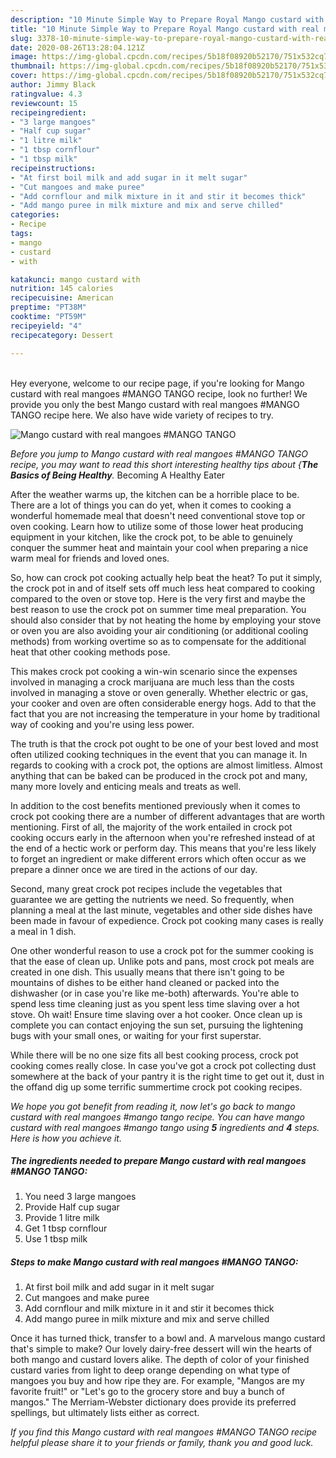 ```yaml
---
description: "10 Minute Simple Way to Prepare Royal Mango custard with real mangoes #MANGO TANGO"
title: "10 Minute Simple Way to Prepare Royal Mango custard with real mangoes #MANGO TANGO"
slug: 3378-10-minute-simple-way-to-prepare-royal-mango-custard-with-real-mangoes-mango-tango
date: 2020-08-26T13:28:04.121Z
image: https://img-global.cpcdn.com/recipes/5b18f08920b52170/751x532cq70/mango-custard-with-real-mangoes-mango-tango-recipe-main-photo.jpg
thumbnail: https://img-global.cpcdn.com/recipes/5b18f08920b52170/751x532cq70/mango-custard-with-real-mangoes-mango-tango-recipe-main-photo.jpg
cover: https://img-global.cpcdn.com/recipes/5b18f08920b52170/751x532cq70/mango-custard-with-real-mangoes-mango-tango-recipe-main-photo.jpg
author: Jimmy Black
ratingvalue: 4.3
reviewcount: 15
recipeingredient:
- "3 large mangoes"
- "Half cup sugar"
- "1 litre milk"
- "1 tbsp cornflour"
- "1 tbsp milk"
recipeinstructions:
- "At first boil milk and add sugar in it melt sugar"
- "Cut mangoes and make puree"
- "Add cornflour and milk mixture in it and stir it becomes thick"
- "Add mango puree in milk mixture and mix and serve chilled"
categories:
- Recipe
tags:
- mango
- custard
- with

katakunci: mango custard with 
nutrition: 145 calories
recipecuisine: American
preptime: "PT38M"
cooktime: "PT59M"
recipeyield: "4"
recipecategory: Dessert

---
```

<br>
Hey everyone, welcome to our recipe page, if you're looking for Mango custard with real mangoes #MANGO TANGO recipe, look no further! We provide you only the best Mango custard with real mangoes #MANGO TANGO recipe here. We also have wide variety of recipes to try.
<br>


![Mango custard with real mangoes #MANGO TANGO](https://img-global.cpcdn.com/recipes/5b18f08920b52170/751x532cq70/mango-custard-with-real-mangoes-mango-tango-recipe-main-photo.jpg)

<i>Before you jump to Mango custard with real mangoes #MANGO TANGO recipe, you may want to read this short interesting healthy tips about {<strong>The Basics of Being Healthy</strong>.</i>
Becoming A Healthy Eater


After the weather warms up, the kitchen can be a horrible place to be. There are a lot of things you can do yet, when it comes to cooking a wonderful homemade meal that doesn't need conventional stove top or oven cooking. Learn how to utilize some of those lower heat producing equipment in your kitchen, like the crock pot, to be able to genuinely conquer the summer heat and maintain your cool when preparing a nice warm meal for friends and loved ones.

So, how can crock pot cooking actually help beat the heat? To put it simply, the crock pot in and of itself sets off much less heat compared to cooking compared to the oven or stove top. Here is the very first and maybe the best reason to use the crock pot on summer time meal preparation. You should also consider that by not heating the home by employing your stove or oven you are also avoiding your air conditioning (or additional cooling methods) from working overtime so as to compensate for the additional heat that other cooking methods pose.

This makes crock pot cooking a win-win scenario since the expenses involved in managing a crock marijuana are much less than the costs involved in managing a stove or oven generally. Whether electric or gas, your cooker and oven are often considerable energy hogs. Add to that the fact that you are not increasing the temperature in your home by traditional way of cooking and you're using less power.

 The truth is that the crock pot ought to be one of your best loved and most often utilized cooking techniques in the event that you can manage it. In regards to cooking with a crock pot, the options are almost limitless.  Almost anything that can be baked can be produced in the crock pot and many, many more lovely and enticing meals and treats as well.



In addition to the cost benefits mentioned previously when it comes to crock pot cooking there are a number of different advantages that are worth mentioning. First of all, the majority of the work entailed in crock pot cooking occurs early in the afternoon when you're refreshed instead of at the end of a hectic work or perform day. This means that you're less likely to forget an ingredient or make different errors which often occur as we prepare a dinner once we are tired in the actions of our day.

Second, many great crock pot recipes include the vegetables that guarantee we are getting the nutrients we need. So frequently, when planning a meal at the last minute, vegetables and other side dishes have been made in favour of expedience. Crock pot cooking many cases is really a meal in 1 dish.

One other wonderful reason to use a crock pot for the summer cooking is that the ease of clean up.  Unlike pots and pans, most crock pot meals are created in one dish. This usually means that there isn't going to be mountains of dishes to be either hand cleaned or packed into the dishwasher (or in case you're like me-both) afterwards. You're able to spend less time cleaning just as you spent less time slaving over a hot stove. Oh wait! Ensure time slaving over a hot cooker. Once clean up is complete you can contact enjoying the sun set, pursuing the lightening bugs with your small ones, or waiting for your first superstar.

While there will be no one size fits all best cooking process, crock pot cooking comes really close. In case you've got a crock pot collecting dust somewhere at the back of your pantry it is the right time to get out it, dust in the offand dig up some terrific summertime crock pot cooking recipes.


<i>We hope you got benefit from reading it, now let's go back to mango custard with real mangoes #mango tango recipe. You can have mango custard with real mangoes #mango tango using <strong>5</strong> ingredients and <strong>4</strong> steps. Here is how you achieve it.
</i>

##### The ingredients needed to prepare Mango custard with real mangoes #MANGO TANGO:

1. You need 3 large mangoes
1. Provide Half cup sugar
1. Provide 1 litre milk
1. Get 1 tbsp cornflour
1. Use 1 tbsp milk


##### Steps to make Mango custard with real mangoes #MANGO TANGO:

1. At first boil milk and add sugar in it melt sugar
1. Cut mangoes and make puree
1. Add cornflour and milk mixture in it and stir it becomes thick
1. Add mango puree in milk mixture and mix and serve chilled


Once it has turned thick, transfer to a bowl and. A marvelous mango custard that&#39;s simple to make? Our lovely dairy-free dessert will win the hearts of both mango and custard lovers alike. The depth of color of your finished custard varies from light to deep orange depending on what type of mangoes you buy and how ripe they are. For example, &#34;Mangos are my favorite fruit!&#34; or &#34;Let&#39;s go to the grocery store and buy a bunch of mangos.&#34; The Merriam-Webster dictionary does provide its preferred spellings, but ultimately lists either as correct. 

<i>If you find this Mango custard with real mangoes #MANGO TANGO recipe helpful please share it to your friends or family, thank you and good luck.</i>
